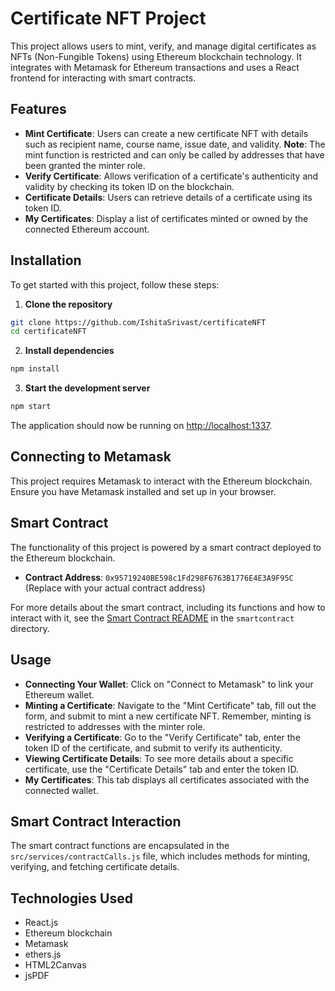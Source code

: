 # Certificate NFT Project

This project allows users to mint, verify, and manage digital certificates as NFTs (Non-Fungible Tokens) using Ethereum blockchain technology. It integrates with Metamask for Ethereum transactions and uses a React frontend for interacting with smart contracts.

## Features

- **Mint Certificate**: Users can create a new certificate NFT with details such as recipient name, course name, issue date, and validity. 
    **Note**: The mint function is restricted and can only be called by addresses that have been granted the minter role.
- **Verify Certificate**: Allows verification of a certificate's authenticity and validity by checking its token ID on the blockchain.
- **Certificate Details**: Users can retrieve details of a certificate using its token ID.
- **My Certificates**: Display a list of certificates minted or owned by the connected Ethereum account.

## Installation

To get started with this project, follow these steps:

1. **Clone the repository**

```bash
git clone https://github.com/IshitaSrivast/certificateNFT
cd certificateNFT
```

2. **Install dependencies**

```bash
npm install
```

3. **Start the development server**

```bash
npm start
```

The application should now be running on [http://localhost:1337](http://localhost:1337).

## Connecting to Metamask

This project requires Metamask to interact with the Ethereum blockchain. Ensure you have Metamask installed and set up in your browser.

## Smart Contract

The functionality of this project is powered by a smart contract deployed to the Ethereum blockchain.

- **Contract Address**: `0x95719240BE598c1Fd298F6763B1776E4E3A9F95C` (Replace with your actual contract address)

For more details about the smart contract, including its functions and how to interact with it, see the [Smart Contract README](smartcontract/README.md) in the `smartcontract` directory.

## Usage

- **Connecting Your Wallet**: Click on "Connect to Metamask" to link your Ethereum wallet.
- **Minting a Certificate**: Navigate to the "Mint Certificate" tab, fill out the form, and submit to mint a new certificate NFT. Remember, minting is restricted to addresses with the minter role.
- **Verifying a Certificate**: Go to the "Verify Certificate" tab, enter the token ID of the certificate, and submit to verify its authenticity.
- **Viewing Certificate Details**: To see more details about a specific certificate, use the "Certificate Details" tab and enter the token ID.
- **My Certificates**: This tab displays all certificates associated with the connected wallet.

## Smart Contract Interaction

The smart contract functions are encapsulated in the `src/services/contractCalls.js` file, which includes methods for minting, verifying, and fetching certificate details.

## Technologies Used

- React.js
- Ethereum blockchain
- Metamask
- ethers.js
- HTML2Canvas
- jsPDF
